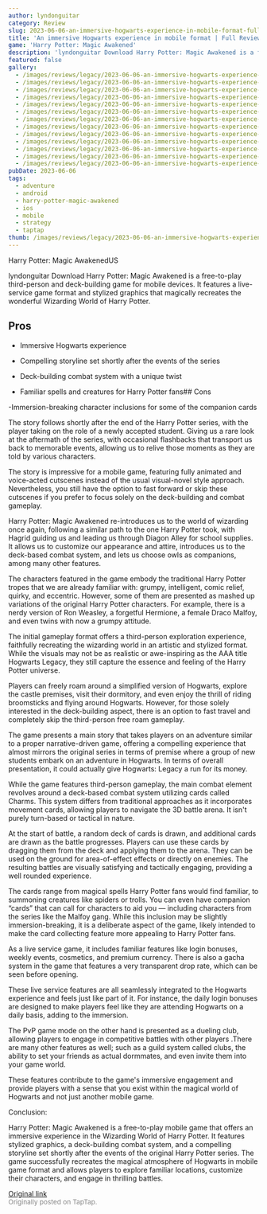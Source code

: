 ```yaml
---
author: lyndonguitar
category: Review
slug: 2023-06-06-an-immersive-hogwarts-experience-in-mobile-format-full-review-harry-potter-magic-awake
title: 'An immersive Hogwarts experience in mobile format | Full Review - Harry Potter: Magic Awakened'
game: 'Harry Potter: Magic Awakened'
description: 'lyndonguitar Download Harry Potter: Magic Awakened is a free-to-play third-person and deck-building game for mobile devices. It features a live-service game format and stylized graphics that magically recreates the wonderful Wizarding World of Harry Potter.'
featured: false
gallery:
  - /images/reviews/legacy/2023-06-06-an-immersive-hogwarts-experience-in-mobile-format--full-review---harry-potter-magic-awake-0.avif
  - /images/reviews/legacy/2023-06-06-an-immersive-hogwarts-experience-in-mobile-format--full-review---harry-potter-magic-awake-1.avif
  - /images/reviews/legacy/2023-06-06-an-immersive-hogwarts-experience-in-mobile-format--full-review---harry-potter-magic-awake-2.avif
  - /images/reviews/legacy/2023-06-06-an-immersive-hogwarts-experience-in-mobile-format--full-review---harry-potter-magic-awake-3.avif
  - /images/reviews/legacy/2023-06-06-an-immersive-hogwarts-experience-in-mobile-format--full-review---harry-potter-magic-awake-4.avif
  - /images/reviews/legacy/2023-06-06-an-immersive-hogwarts-experience-in-mobile-format--full-review---harry-potter-magic-awake-5.avif
  - /images/reviews/legacy/2023-06-06-an-immersive-hogwarts-experience-in-mobile-format--full-review---harry-potter-magic-awake-6.avif
  - /images/reviews/legacy/2023-06-06-an-immersive-hogwarts-experience-in-mobile-format--full-review---harry-potter-magic-awake-7.avif
  - /images/reviews/legacy/2023-06-06-an-immersive-hogwarts-experience-in-mobile-format--full-review---harry-potter-magic-awake-8.avif
  - /images/reviews/legacy/2023-06-06-an-immersive-hogwarts-experience-in-mobile-format--full-review---harry-potter-magic-awake-9.avif
  - /images/reviews/legacy/2023-06-06-an-immersive-hogwarts-experience-in-mobile-format--full-review---harry-potter-magic-awake-10.avif
  - /images/reviews/legacy/2023-06-06-an-immersive-hogwarts-experience-in-mobile-format--full-review---harry-potter-magic-awake-11.avif
  - /images/reviews/legacy/2023-06-06-an-immersive-hogwarts-experience-in-mobile-format--full-review---harry-potter-magic-awake-12.avif
pubDate: 2023-06-06
tags:
  - adventure
  - android
  - harry-potter-magic-awakened
  - ios
  - mobile
  - strategy
  - taptap
thumb: /images/reviews/legacy/2023-06-06-an-immersive-hogwarts-experience-in-mobile-format--full-review---harry-potter-magic-awake-0.avif
---
```


Harry Potter: Magic AwakenedUS

lyndonguitar
Download
Harry Potter: Magic Awakened is a free-to-play third-person and deck-building game for mobile devices. It features a live-service game format and stylized graphics that magically recreates the wonderful Wizarding World of Harry Potter.




## Pros



- Immersive Hogwarts experience


- Compelling storyline set shortly after the events of the series


- Deck-building combat system with a unique twist


- Familiar spells and creatures for Harry Potter fans## Cons


-Immersion-breaking character inclusions for some of the companion cards

The story follows shortly after the end of the Harry Potter series, with the player taking on the role of a newly accepted student. Giving us a rare look at the aftermath of the series, with occasional flashbacks that transport us back to memorable events, allowing us to relive those moments as they are told by various characters.

The story is impressive for a mobile game, featuring fully animated and voice-acted cutscenes instead of the usual visual-novel style approach. Nevertheless, you still have the option to fast forward or skip these cutscenes if you prefer to focus solely on the deck-building and combat gameplay.

Harry Potter: Magic Awakened re-introduces us to the world of wizarding once again, following a similar path to the one Harry Potter took, with Hagrid guiding us and leading us through Diagon Alley for school supplies. It allows us to customize our appearance and attire, introduces us to the deck-based combat system, and lets us choose owls as companions, among many other features.

The characters featured in the game embody the traditional Harry Potter tropes that we are already familiar with: grumpy, intelligent, comic relief, quirky, and eccentric. However, some of them are presented as mashed up variations of the original Harry Potter characters. For example, there is a nerdy version of Ron Weasley, a forgetful Hermione, a female Draco Malfoy, and even twins with now a grumpy attitude.

The initial gameplay format offers a third-person exploration experience, faithfully recreating the wizarding world in an artistic and stylized format. While the visuals may not be as realistic or awe-inspiring as the AAA title Hogwarts Legacy, they still capture the essence and feeling of the Harry Potter universe.

Players can freely roam around a simplified version of Hogwarts, explore the castle premises, visit their dormitory, and even enjoy the thrill of riding broomsticks and flying around Hogwarts. However, for those solely interested in the deck-building aspect, there is an option to fast travel and completely skip the third-person free roam gameplay.

The game presents a main story that takes players on an adventure similar to a proper narrative-driven game, offering a compelling experience that almost mirrors the original series in terms of premise where a group of new students embark on an adventure in Hogwarts. In terms of overall presentation, it could actually give Hogwarts: Legacy a run for its money.

While the game features third-person gameplay, the main combat element revolves around a deck-based combat system utilizing cards called Charms. This system differs from traditional approaches as it incorporates movement cards, allowing players to navigate the 3D battle arena. It isn't purely turn-based or tactical in nature.

At the start of battle, a random deck of cards is drawn, and additional cards are drawn as the battle progresses. Players can use these cards by dragging them from the deck and applying them to the arena. They can be used on the ground for area-of-effect effects or directly on enemies. The resulting battles are visually satisfying and tactically engaging, providing a well rounded experience.

The cards range from magical spells Harry Potter fans would find familiar, to summoning creatures like spiders or trolls. You can even have companion “cards” that can call for characters to aid you — including characters from the series like the Malfoy gang. While this inclusion may be slightly immersion-breaking, it is a deliberate aspect of the game, likely intended to make the card collecting feature more appealing to Harry Potter fans.

As a live service game, it includes familiar features like login bonuses, weekly events, cosmetics, and premium currency. There is also a gacha system in the game that features a very transparent drop rate, which can be seen before opening.

These live service features are all seamlessly integrated to the Hogwarts experience and feels just like part of it. For instance, the daily login bonuses are designed to make players feel like they are attending Hogwarts on a daily basis, adding to the immersion.

The PvP game mode on the other hand is presented as a dueling club, allowing players to engage in competitive battles with other players .There are many other features as well; such as a guild system called clubs, the ability to set your friends as actual dormmates, and even invite them into your game world.

These features contribute to the game's immersive engagement and provide players with a sense that you exist within the magical world of Hogwarts and not just another mobile game.

Conclusion:

Harry Potter: Magic Awakened is a free-to-play mobile game that offers an immersive experience in the Wizarding World of Harry Potter. It features stylized graphics, a deck-building combat system, and a compelling storyline set shortly after the events of the original Harry Potter series. The game successfully recreates the magical atmosphere of Hogwarts in mobile game format and allows players to explore familiar locations, customize their characters, and engage in thrilling battles.

[Original link](https://www.taptap.io/post/5772879)<br><span style="font-size: 0.95em; color: #888;">Originally posted on TapTap.</span>